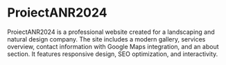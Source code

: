 # ProiectANR2024
ProiectANR2024 is a professional website created for a landscaping and natural design company. The site includes a modern gallery, services overview, contact information with Google Maps integration, and an about section. It features responsive design, SEO optimization, and interactivity.
